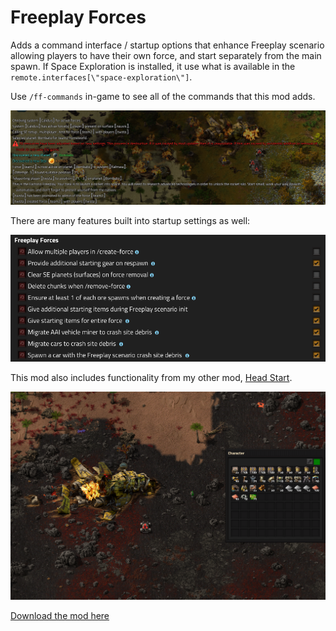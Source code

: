 # Freeplay Forces

Adds a command interface / startup options that enhance Freeplay scenario allowing players to have their own force, and start separately from the main spawn. If Space Exploration is installed, it use what is available in the `remote.interfaces[\"space-exploration\"]`.

Use `/ff-commands` in-game to see all of the commands that this mod adds.

![commands](./thumbnail.png)

There are many features built into startup settings as well:

![startup-settings](./docs/thumbnail1.png)

This mod also includes functionality from my other mod, [Head Start](https://mods.factorio.com/mod/head-start).

![head-start](./docs/thumbnail2.png)

[Download the mod here](https://mods.factorio.com/mod/freeplay-forces)